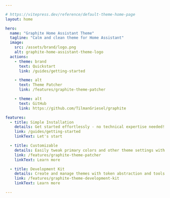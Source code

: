 ```yaml
---

# https://vitepress.dev/reference/default-theme-home-page
layout: home

hero:
  name: "Graphite Home Assistant Theme"
  tagline: "Calm and clean theme for Home Assistant"
  image:
    src: /assets/brand/logo.png
    alt: graphite-home-assistant-theme-logo
  actions:
    - theme: brand
      text: Quickstart
      link: /guides/getting-started

    - theme: alt
      text: Theme Patcher
      link: /features/graphite-theme-patcher

    - theme: alt
      text: GitHub
      link: https://github.com/TilmanGriesel/graphite

features:
  - title: Simple Installation
    details: Get started effortlessly - no technical expertise needed! Perfect for users of all skill levels.
    link: /guides/getting-started
    linkText: Let's start

  - title: Customizable
    details: Easily tweak primary colors and other theme settings with the Graphite Theme Patcher - no need to fork!
    link: /features/graphite-theme-patcher
    linkText: Learn more

  - title: Development Kit 
    details: Create and manage themes with token abstraction and tools for seamless updates and consistency.
    link: /features/graphite-theme-development-kit
    linkText: Learn more

---
```

